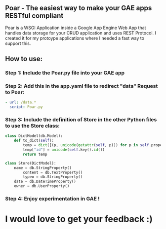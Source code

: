 ## Poar - The easiest way to make your GAE apps RESTful compliant

Poar is a WSGI Application inside a Google App Engine Web App that handles data storage for your CRUD application and uses REST Protocol. I created it for my protoype applications where I needed a fast way to support this.

## How to use:

### Step 1: Include the Poar.py file into your GAE app

### Step 2: Add this in the app.yaml file to redirect "data" Request to Poar:

```yaml
- url: /data.*
  script: Poar.py
```

### Step 3: Include the definition of Store in the other Python files to use the Store class:

```python
class DictModel(db.Model):
    def to_dict(self):
        temp = dict([(p, unicode(getattr(self, p))) for p in self.properties()])
        temp["id"] = unicode(self.key().id())
        return temp

class Store(DictModel):
	name = db.StringProperty()
        content = db.TextProperty()
        typeo = db.StringProperty()
	date = db.DateTimeProperty()
	owner = db.UserProperty()
```

### Step 4: Enjoy experimentation in GAE !

# I would love to get your feedback :)
